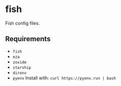 # fish

Fish config files.

## Requirements

- `fish`
- `eza`
- `zoxide`
- `starship`
- `direnv`
- `pyenv` Install with: `curl https://pyenv.run | bash`
